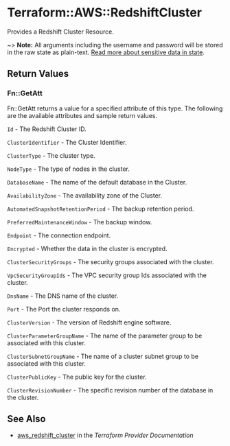 # Terraform::AWS::RedshiftCluster

Provides a Redshift Cluster Resource.

~> **Note:** All arguments including the username and password will be stored in the raw state as plain-text.
[Read more about sensitive data in state](/docs/state/sensitive-data.html).

## Return Values

### Fn::GetAtt

Fn::GetAtt returns a value for a specified attribute of this type. The following are the available attributes and sample return values.

`Id` - The Redshift Cluster ID.

`ClusterIdentifier` - The Cluster Identifier.

`ClusterType` - The cluster type.

`NodeType` - The type of nodes in the cluster.

`DatabaseName` - The name of the default database in the Cluster.

`AvailabilityZone` - The availability zone of the Cluster.

`AutomatedSnapshotRetentionPeriod` - The backup retention period.

`PreferredMaintenanceWindow` - The backup window.

`Endpoint` - The connection endpoint.

`Encrypted` - Whether the data in the cluster is encrypted.

`ClusterSecurityGroups` - The security groups associated with the cluster.

`VpcSecurityGroupIds` - The VPC security group Ids associated with the cluster.

`DnsName` - The DNS name of the cluster.

`Port` - The Port the cluster responds on.

`ClusterVersion` - The version of Redshift engine software.

`ClusterParameterGroupName` - The name of the parameter group to be associated with this cluster.

`ClusterSubnetGroupName` - The name of a cluster subnet group to be associated with this cluster.

`ClusterPublicKey` - The public key for the cluster.

`ClusterRevisionNumber` - The specific revision number of the database in the cluster.

## See Also

* [aws_redshift_cluster](https://www.terraform.io/docs/providers/aws/r/redshift_cluster.html) in the _Terraform Provider Documentation_